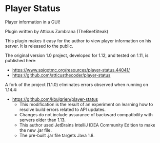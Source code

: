 # Player Status
Player information in a GUI!

Plugin written by Atticus Zambrana (TheBeefSteak)

This plugin makes it easy for the author to view player information on his server.  It is released to the public.

The original version 1.0 project, developed for 1.12, and tested on 1.11, is published here:
* https://www.spigotmc.org/resources/player-status.44041/
* https://github.com/atticusthecoder/player-status
    
A fork of the project (1.1.0) eliminates errors observed when running on 1.14.4:
* https://github.com/kbulgrien/player-status
  * This modification is the result of an experiment on learning how to resolve build errors related to API updates.
  * Changes do not include assurance of backward compatibility with servers older than 1.13.
  * This author used JetBrains IntelliJ IDEA Community Edition to make the new .jar file.
  * The pre-built .jar file targets Java 1.8.